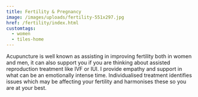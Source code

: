 ```yaml
---
title: Fertility & Pregnancy
image: /images/uploads/fertility-551x297.jpg
href: /fertility/index.html
customtags:
  - women
  - tiles-home  
---
```

Acupuncture is well known as assisting in improving fertility both in women and men, it can also support you if you are thinking about assisted reproduction treatment like IVF or IUI. I provide empathy and support in what can be an emotionally intense time.  Individualised treatment identifies issues which may be affecting your fertility and harmonises these so you are at your best.
